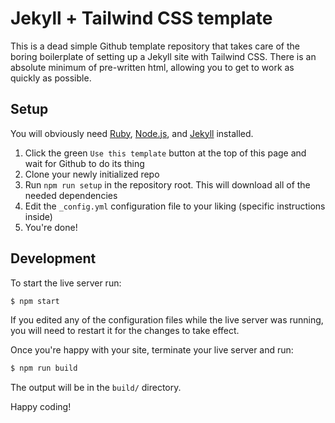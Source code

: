 # Jekyll + Tailwind CSS template

This is a dead simple Github template repository that takes care of the boring boilerplate of setting up a Jekyll site with Tailwind CSS. There is an absolute minimum of pre-written html, allowing you to get to work as quickly as possible.

## Setup

You will obviously need [Ruby](https://www.ruby-lang.org/en/downloads/), [Node.js](https://nodejs.org/en/download/), and [Jekyll](https://jekyllrb.com/docs/installation/) installed.

1. Click the green `Use this template` button at the top of this page and wait for Github to do its thing
2. Clone your newly initialized repo
3. Run `npm run setup` in the repository root. This will download all of the needed dependencies
4. Edit the `_config.yml` configuration file to your liking (specific instructions inside)
5. You're done!

## Development

To start the live server run:
```sh
$ npm start
```

If you edited any of the configuration files while the live server was running, you will need to restart it for the changes to take effect.

Once you're happy with your site, terminate your live server and run:
```sh
$ npm run build
```

The output will be in the `build/` directory.

Happy coding!
